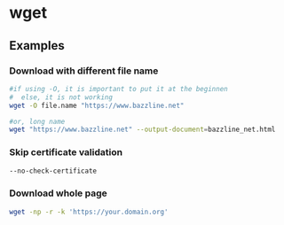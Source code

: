 # wget

## Examples

### Download with different file name

```bash
#if using -O, it is important to put it at the beginnen
#  else, it is not working
wget -O file.name "https://www.bazzline.net"

#or, long name
wget "https://www.bazzline.net" --output-document=bazzline_net.html
```

### Skip certificate validation

```bash
--no-check-certificate
```

### Download whole page

```bash
wget -np -r -k 'https://your.domain.org'
```

